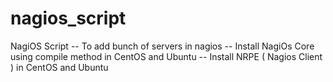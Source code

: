 nagios_script
=============

NagiOS Script 
  -- To add bunch of servers in nagios 
  -- Install NagiOs Core using compile method in CentOS and Ubuntu
  -- Install NRPE ( Nagios Client ) in CentOS and Ubuntu 

